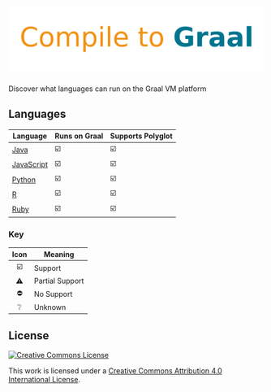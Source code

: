 # ![Compile to Graal](compile-to-graal.svg.png)

Discover what languages can run on the Graal VM platform

## Languages

| Language       | Runs on Graal           | Supports Polyglot       |
| -------------- | ----------------------- | ----------------------- |
| [Java][]       | :ballot_box_with_check: | :ballot_box_with_check: |
| [JavaScript][] | :ballot_box_with_check: | :ballot_box_with_check: |
| [Python][]     | :ballot_box_with_check: | :ballot_box_with_check: |
| [R][]          | :ballot_box_with_check: | :ballot_box_with_check: |
| [Ruby][]       | :ballot_box_with_check: | :ballot_box_with_check: |

### Key

|          Icon           | Meaning         |
| :---------------------: | --------------- |
| :ballot_box_with_check: | Support         |
|        :warning:        | Partial Support |
|       :no_entry:        | No Support      |
|     :grey_question:     | Unknown         |

## License

[![Creative Commons License](https://mirrors.creativecommons.org/presskit/buttons/88x31/svg/by.svg)](http://creativecommons.org/licenses/by/4.0)

This work is licensed under a [Creative Commons Attribution 4.0 International License](http://creativecommons.org/licenses/by/4.0).

[java]: languages/Java.md
[javascript]: languages/JavaScript.md
[python]: languages/Python.md
[r]: languages/R.md
[ruby]: languages/Ruby.md
